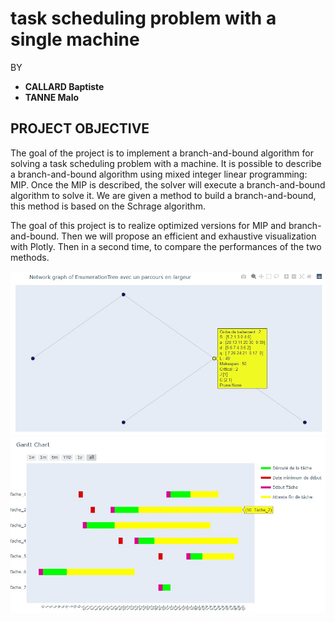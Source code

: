 # task scheduling problem with a single machine

BY

* **CALLARD Baptiste**
* **TANNE Malo**

## PROJECT OBJECTIVE

The goal of the project is to implement a branch-and-bound algorithm for solving a task scheduling problem with a machine. 
It is possible to describe a branch-and-bound algorithm using mixed integer linear programming: MIP. 
Once the MIP is described, the solver will execute a branch-and-bound algorithm to solve it. 
We are given a method to build a branch-and-bound, this method is based on the Schrage algorithm.

The goal of this project is to realize optimized versions for MIP and branch-and-bound. 
Then we will propose an efficient and exhaustive visualization with Plotly. Then in a second time, to compare the performances of the two methods.

![image](image/affiche_dynamique.jpg)
![image](image/diag_gantt.jpg)
